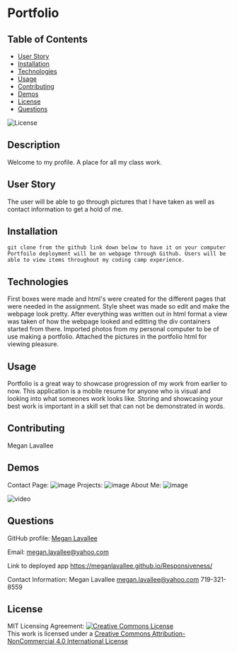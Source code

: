  
# Portfolio

## Table of Contents
* [User Story](#UserStory)
* [Installation](#installation)
* [Technologies](#technologies)
* [Usage](#usage)
* [Contributing](#contributing)
* [Demos](#demos)
* [License](#license)
* [Questions](#questions)

![License](https://img.shields.io/badge/License-MIT-blue)
        
## Description
Welcome to my profile. A place for all my class work.

## User Story
The user will be able to go through pictures that I have taken as well as contact information to get a hold of me.  
        
        
## Installation
```
git clone from the github link down below to have it on your computer
Portfoilo deployment will be on webpage through Github. Users will be able to view items throughout my coding camp experience. 
```
## Technologies
First boxes were made and html's were created for the different pages that were needed in the assignment. Style sheet was made so edit and make the webpage look pretty. After everything was written out in html format a view was taken of how the webpage looked and editting the div containers started from there.  Imported photos from my personal computer to be of use making a portfolio.  Attached the pictures in the portfolio html for viewing pleasure.  

## Usage
Portfolio is a great way to showcase progression of my work from earlier to now.  This application is a mobile resume for anyone who is visual and looking into what someones work looks like.  Storing and showcasing your best work is important in a skill set that can not be demonstrated in words. 

## Contributing
Megan Lavallee
        
## Demos
Contact Page: ![image](https://user-images.githubusercontent.com/73404164/103242889-19beaf00-4915-11eb-8c9e-98f9c1827d86.png)
Projects: ![image](https://user-images.githubusercontent.com/73404164/103308983-112bae80-49d1-11eb-97e0-70b33c085b35.png)
About Me: ![image](https://user-images.githubusercontent.com/73404164/103309027-2d2f5000-49d1-11eb-8da5-dc4e0b2aa482.png)


![video](https://youtu.be/HJHBZlKANxY)
        

## Questions
GitHub profile: [Megan Lavallee](https://github.com/meganlavallee)

Email: megan.lavallee@yahoo.com

Link to deployed app
https://meganlavallee.github.io/Responsiveness/ 

Contact Information: 
Megan Lavallee
megan.lavallee@yahoo.com
719-321-8559

## License
MIT
Licensing Agreement:
<a rel="license" href="http://creativecommons.org/licenses/by-nc/4.0/"><img alt="Creative Commons License" style="border-width:0" src="https://i.creativecommons.org/l/by-nc/4.0/88x31.png" /></a><br />This work is licensed under a <a rel="license" href="http://creativecommons.org/licenses/by-nc/4.0/">Creative Commons Attribution-NonCommercial 4.0 International License</a>
